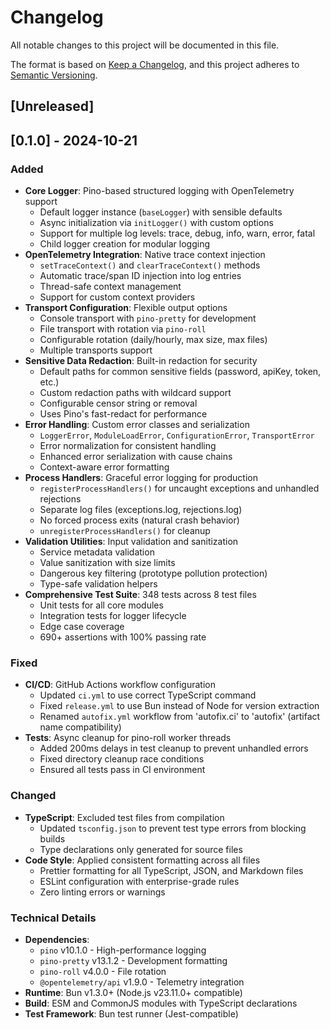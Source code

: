 # Changelog

All notable changes to this project will be documented in this file.

The format is based on [Keep a Changelog](https://keepachangelog.com/en/1.0.0/),
and this project adheres to [Semantic Versioning](https://semver.org/spec/v2.0.0.html).

## [Unreleased]

## [0.1.0] - 2024-10-21

### Added

- **Core Logger**: Pino-based structured logging with OpenTelemetry support
  - Default logger instance (`baseLogger`) with sensible defaults
  - Async initialization via `initLogger()` with custom options
  - Support for multiple log levels: trace, debug, info, warn, error, fatal
  - Child logger creation for modular logging
- **OpenTelemetry Integration**: Native trace context injection
  - `setTraceContext()` and `clearTraceContext()` methods
  - Automatic trace/span ID injection into log entries
  - Thread-safe context management
  - Support for custom context providers
- **Transport Configuration**: Flexible output options
  - Console transport with `pino-pretty` for development
  - File transport with rotation via `pino-roll`
  - Configurable rotation (daily/hourly, max size, max files)
  - Multiple transports support
- **Sensitive Data Redaction**: Built-in redaction for security
  - Default paths for common sensitive fields (password, apiKey, token, etc.)
  - Custom redaction paths with wildcard support
  - Configurable censor string or removal
  - Uses Pino's fast-redact for performance
- **Error Handling**: Custom error classes and serialization
  - `LoggerError`, `ModuleLoadError`, `ConfigurationError`, `TransportError`
  - Error normalization for consistent handling
  - Enhanced error serialization with cause chains
  - Context-aware error formatting
- **Process Handlers**: Graceful error logging for production
  - `registerProcessHandlers()` for uncaught exceptions and unhandled rejections
  - Separate log files (exceptions.log, rejections.log)
  - No forced process exits (natural crash behavior)
  - `unregisterProcessHandlers()` for cleanup
- **Validation Utilities**: Input validation and sanitization
  - Service metadata validation
  - Value sanitization with size limits
  - Dangerous key filtering (prototype pollution protection)
  - Type-safe validation helpers
- **Comprehensive Test Suite**: 348 tests across 8 test files
  - Unit tests for all core modules
  - Integration tests for logger lifecycle
  - Edge case coverage
  - 690+ assertions with 100% passing rate

### Fixed

- **CI/CD**: GitHub Actions workflow configuration
  - Updated `ci.yml` to use correct TypeScript command
  - Fixed `release.yml` to use Bun instead of Node for version extraction
  - Renamed `autofix.yml` workflow from 'autofix.ci' to 'autofix' (artifact name compatibility)
- **Tests**: Async cleanup for pino-roll worker threads
  - Added 200ms delays in test cleanup to prevent unhandled errors
  - Fixed directory cleanup race conditions
  - Ensured all tests pass in CI environment

### Changed

- **TypeScript**: Excluded test files from compilation
  - Updated `tsconfig.json` to prevent test type errors from blocking builds
  - Type declarations only generated for source files
- **Code Style**: Applied consistent formatting across all files
  - Prettier formatting for all TypeScript, JSON, and Markdown files
  - ESLint configuration with enterprise-grade rules
  - Zero linting errors or warnings

### Technical Details

- **Dependencies**:
  - `pino` v10.1.0 - High-performance logging
  - `pino-pretty` v13.1.2 - Development formatting
  - `pino-roll` v4.0.0 - File rotation
  - `@opentelemetry/api` v1.9.0 - Telemetry integration
- **Runtime**: Bun v1.3.0+ (Node.js v23.11.0+ compatible)
- **Build**: ESM and CommonJS modules with TypeScript declarations
- **Test Framework**: Bun test runner (Jest-compatible)
